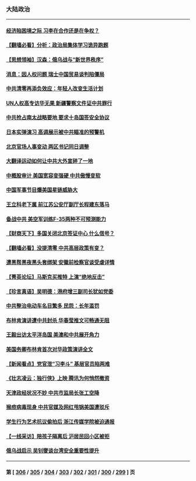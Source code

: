 ### 大陆政治
---
#### [经济陷困境之际 习李在合作还是在争权？](../../pages/ncid277/n13747580.md) 
#### [【翻墙必看】分析：政治局集体学习诡异跑题](../../pages/ncid277/n13748281.md) 
#### [【思想领袖】汉森：俄乌战与“新世界秩序”](../../pages/ncid277/n13710805.md) 
#### [消息：因人权问题 瑞士中国贸易谈判陷僵局](../../pages/ncid277/n13748201.md) 
#### [中共清零再添负效应：年轻人改变生活计划](../../pages/ncid277/n13748102.md) 
#### [UN人权高专访华无果 新疆警察文件证中共罪行](../../pages/ncid277/n13748112.md) 
#### [中共抢占南太战略要地 要求十岛国签安全协议](../../pages/ncid277/n13748106.md) 
#### [日本实弹演习 高调展示被中共瞄准的预警机](../../pages/ncid277/n13748020.md) 
#### [北京官场人事变动 两区书记同日调整](../../pages/ncid277/n13747720.md) 
#### [大翻译运动如何让中共大外宣碎了一地](../../pages/ncid277/n13743979.md) 
#### [中概股审计 美国宽容变强硬 中共傲慢变软](../../pages/ncid277/n13747819.md) 
#### [中国军事节目爆美国星链威胁大](../../pages/ncid277/n13747800.md) 
#### [王立科老下属 前江苏公安厅副厅长程建东落马](../../pages/ncid277/n13747719.md) 
#### [备战中共 美空军训练F-35两种不可预测能力](../../pages/ncid277/n13743980.md) 
#### [【财商天下】多国关闭北京签证中心 什么信号？](../../pages/ncid277/n13747687.md) 
#### [【翻墙必看】没提清零 中共高层政策有变？](../../pages/ncid277/n13747662.md) 
#### [遭黑帮黑夜黑头套绑架 安徽前检察官谈受虐详情](../../pages/ncid277/n13747659.md) 
#### [【菁英论坛】马斯克买推特 上演“绝地反击”](../../pages/ncid277/n13747641.md) 
#### [【珍言真语】吴明德：港府增三副司长犹如党委](../../pages/ncid277/n13747622.md) 
#### [中共整治电动车名目繁多 民怨：长年滥罚](../../pages/ncid277/n13747579.md) 
#### [布林肯演讲遭中共封杀 华春莹推文可畅通无阻](../../pages/ncid277/n13747499.md) 
#### [王毅出访太平洋岛国 美澳和中共展开角力](../../pages/ncid277/n13747108.md) 
#### [美国务卿布林肯首次对华政策演讲全文](../../pages/ncid277/n13747482.md) 
#### [【新闻看点】党官泄“习李斗” 基层官员陷两难](../../pages/ncid277/n13746861.md) 
#### [《壮志凌云：独行侠》上映 腾讯为何悄然撤资](../../pages/ncid277/n13747452.md) 
#### [天津政经状况不妙 中共市监局长张工空降](../../pages/ncid277/n13747453.md) 
#### [猴痘病毒现身 中共官媒及网红甩锅美国遭驳斥](../../pages/ncid277/n13747230.md) 
#### [学生行为艺术抗议偷拍后 浙江传媒学院被迫通报](../../pages/ncid277/n13747378.md) 
#### [【一线采访】陪孩子隔离后 沪居民回小区被拒](../../pages/ncid277/n13747354.md) 
#### [俄乌战启示 吴钊燮谈台湾安全重要性提升](../../pages/ncid277/n13747178.md) 

---
#### 第 [ [306](./306.md) / [305](./305.md) / [304](./304.md) / [303](./303.md) / [302](./302.md) / [301](./301.md) / [300](./300.md) / [299](./299.md) ] 页
